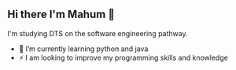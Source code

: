 ## Hi there I'm Mahum 👋
I'm studying DTS on the software engineering pathway.
- 🌱 I’m currently learning python and java
- ⚡ I am looking to improve my programming skills and knowledge
<!--
**m4hum/m4hum** is a ✨ _special_ ✨ repository because its `README.md` (this file) appears on your GitHub profile.


